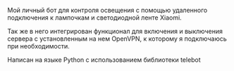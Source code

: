 Мой личный бот для контроля освещения с помощью удаленного подключения к лампочкам и светодиодной ленте Xiaomi.  

Так же в него интегрирован функционал для включения и выключения сервера с установленным на нем OpenVPN, к которому я подключаюсь при необходимости.  

Написан на языке Python с использованием библиотеки telebot
